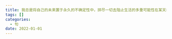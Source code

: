 ```yaml
---
title: 我总是将自己的未来置于永久的不确定性中，拼尽一切去阻止生活的多重可能性在某天坍缩掉，这是我能活下去的唯一稻草
tags: []
categories:
  - 句
date: 2022-01-01
---
```

